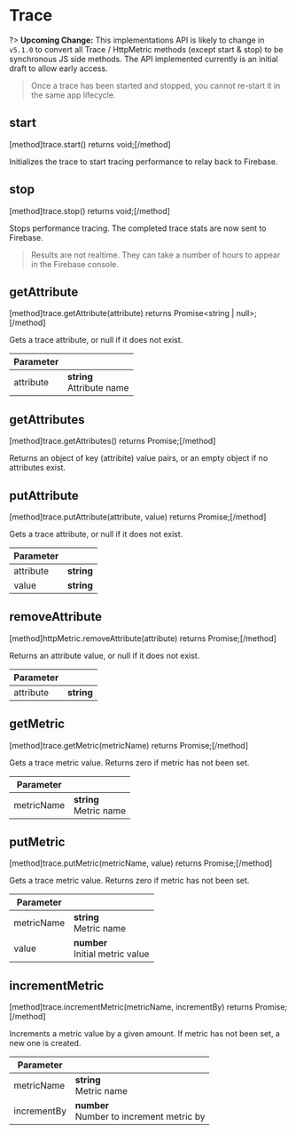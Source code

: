 # Trace

?> **Upcoming Change:** This implementations API is likely to change in `v5.1.0` to convert all Trace / HttpMetric methods (except start & stop) to be synchronous JS side methods. The API implemented currently is an initial draft to allow early access.
 
> Once a trace has been started and stopped, you cannot re-start it in the same app lifecycle.

## start
[method]trace.start() returns void;[/method]

Initializes the trace to start tracing performance to relay back to Firebase.

## stop
[method]trace.stop() returns void;[/method]

Stops performance tracing. The completed trace stats are now sent to Firebase.

> Results are not realtime. They can take a number of hours to appear in the Firebase console.

## getAttribute
[method]trace.getAttribute(attribute) returns Promise<string | null>;[/method]

Gets a trace attribute, or null if it does not exist.

| Parameter |         |
| --------- | ------- |
| attribute     | **string** <br /> Attribute name |

## getAttributes
[method]trace.getAttributes() returns Promise<Object>;[/method]

Returns an object of key (attribite) value pairs, or an empty object if no attributes exist.

## putAttribute
[method]trace.putAttribute(attribute, value) returns Promise<null>;[/method]

Gets a trace attribute, or null if it does not exist.

| Parameter |         |
| --------- | ------- |
| attribute     | **string**  |
| value     | **string**  |

## removeAttribute
[method]httpMetric.removeAttribute(attribute) returns Promise<null>;[/method]

Returns an attribute value, or null if it does not exist.

| Parameter |         |
| --------- | ------- |
| attribute     | **string**  |

## getMetric
[method]trace.getMetric(metricName) returns Promise<number>;[/method]

Gets a trace metric value. Returns zero if metric has not been set.

| Parameter |         |
| --------- | ------- |
| metricName     | **string** <br /> Metric name |

## putMetric
[method]trace.putMetric(metricName, value) returns Promise<number>;[/method]

Gets a trace metric value. Returns zero if metric has not been set.

| Parameter |         |
| --------- | ------- |
| metricName     | **string** <br /> Metric name |
| value     | **number** <br /> Initial metric value |

## incrementMetric
[method]trace.incrementMetric(metricName, incrementBy) returns Promise<null>;[/method]

Increments a metric value by a given amount. If metric has not been set, a new one is created.

| Parameter |         |
| --------- | ------- |
| metricName     | **string** <br /> Metric name |
| incrementBy     | **number** <br /> Number to increment metric by |

